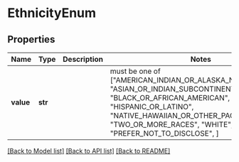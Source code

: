 # EthnicityEnum

## Properties
Name | Type | Description | Notes
------------ | ------------- | ------------- | -------------
**value** | **str** |  |  must be one of ["AMERICAN_INDIAN_OR_ALASKA_NATIVE", "ASIAN_OR_INDIAN_SUBCONTINENT", "BLACK_OR_AFRICAN_AMERICAN", "HISPANIC_OR_LATINO", "NATIVE_HAWAIIAN_OR_OTHER_PACIFIC_ISLANDER", "TWO_OR_MORE_RACES", "WHITE", "PREFER_NOT_TO_DISCLOSE", ]

[[Back to Model list]](../README.md#documentation-for-models) [[Back to API list]](../README.md#documentation-for-api-endpoints) [[Back to README]](../README.md)


